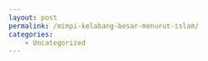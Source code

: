 ```yaml
---
layout: post
permalink: /mimpi-kelabang-besar-menurut-islam/
categories:
    - Uncategorized
---
```


